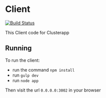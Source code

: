 Client
======

[![Build Status](https://travis-ci.org/clusterapp/client.svg?branch=user-dashboard)](https://travis-ci.org/clusterapp/client)

This Client code for Clusterapp


## Running

To run the client:

* run the command `npm install`
* run `gulp dev`
* run `node app`

Then visit the url `0.0.0.0:3002` in your browser


